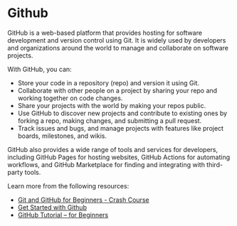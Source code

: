 # Github

GitHub is a web-based platform that provides hosting for software development and version control using Git. It is widely used by developers and organizations around the world to manage and collaborate on software projects.

With GitHub, you can:

- Store your code in a repository (repo) and version it using Git.
- Collaborate with other people on a project by sharing your repo and working together on code changes.
- Share your projects with the world by making your repos public.
- Use GitHub to discover new projects and contribute to existing ones by forking a repo, making changes, and submitting a pull request.
- Track issues and bugs, and manage projects with features like project boards, milestones, and wikis.

GitHub also provides a wide range of tools and services for developers, including GitHub Pages for hosting websites, GitHub Actions for automating workflows, and GitHub Marketplace for finding and integrating with third-party tools.

Learn more from the following resources:

- [Git and GitHub for Beginners - Crash Course](https://www.youtube.com/watch?v=RGOj5yH7evk)
- [Get Started with Github](https://docs.github.com/en)
- [GitHub Tutorial – for Beginners](https://www.freecodecamp.org/news/git-and-github-for-beginners/)
